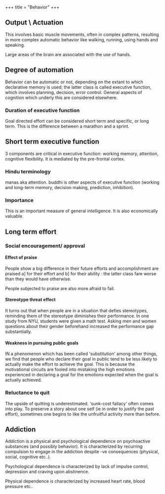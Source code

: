 +++
title = "Behavior"
+++

## Output \ Actuation
This involves basic muscle movements, often in complex patterns, resulting in more complex automatic behavior like walking, running, using hands and speaking.

Large areas of the brain are associated with the use of hands.

## Degree of automation
Behavior can be automatic or not, depending on the extant to which declarative memory is used; the latter class is called executive function, which involves planning, decision, error control. General aspects of cognition which underly this are considered elsewhere.

### Duration of executive function
Goal directed effort can be considered short term and specific, or long term. This is the difference between a marathon and a sprint.

## Short term executive function
3 components are critical in executive function: working memory, attention, cognitive flexibility. It is mediated by the pre-frontal cortex.

### Hindu terminology
manas aka attention. buddhi is other aspects of executive function (working and long-term memory, decision making, prediction, inhibition).

### Importance
This is an important measure of general intelligence. It is also economically valuable.

## Long term effort
### Social encouragement/ approval
#### Effect of praise
People show a big difference in their future efforts and accomplishment are praised a] for their effort and b] for their ability : the latter class fare worse than they would have otherwise. 

People subjected to praise are also more afraid to fail.

#### Stereotype threat effect
It turns out that when people are in a situation that defies stereotypes, reminding them of the stereotype diminishes their performance. In one study from NYU, students were given a math test. Asking men and women questions about their gender beforehand increased the performance gap substantially.

#### Weakness in pursuing public goals
IN a phenomenon which has been called 'substitution' among other things, we find that people who declare their goal in public tend to be less likely to actually make the effort to achieve the goal. This is because the motivational circuits are fooled into mistaking the high emotions experienced in declaring a goal for the emotions expected when the goal is actually achieved.

### Reluctance to quit
The upside of quitting is underestimated. 'sunk-cost fallacy' often comes into play. To preserve a story about one self (ie in order to justify the past effort), sometimes one begins to like the unfruitful activity more than before.

## Addiction
Addiction is a physical and psychological dependence on psychoactive substances (and possibly behavior). It is characterized by recurring compulsion to engage in the addiction despite -ve consequences (physical, social, cognitive etc..).

Psychological dependence is characterized by lack of impulse control, depression and craving upon abstinence.

Physical dependence is characterized by increased heart rate, blood pressure etc..
